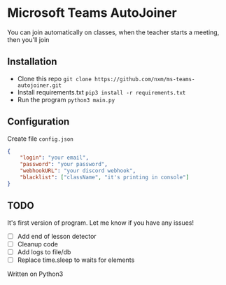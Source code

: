 # Microsoft Teams AutoJoiner

You can join automatically on classes, when the teacher starts a meeting, then you'll join

## Installation

- Clone this repo `git clone https://github.com/nxm/ms-teams-autojoiner.git`
- Install requirements.txt `pip3 install -r requirements.txt`
- Run the program `python3 main.py`

## Configuration

Create file `config.json`

```json
{
    "login": "your email",
    "password": "your password",
    "webhookURL": "your discord webhook",
    "blacklist": ["className", "it's printing in console"]
}
```

## TODO

It's first version of program. Let me know if you have any issues!

- [ ] Add end of lesson detector
- [ ] Cleanup code
- [ ] Add logs to file/db
- [ ] Replace time.sleep to waits for elements

Written on Python3